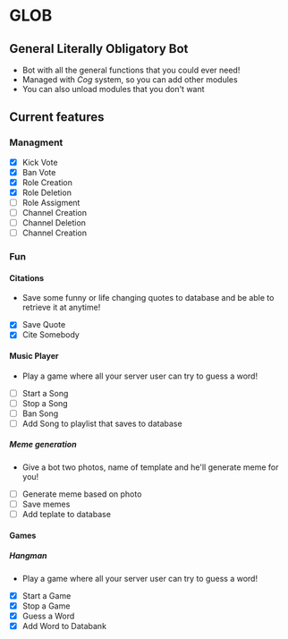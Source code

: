 # GLOB

## General Literally Obligatory Bot

* Bot with all the general functions that you could ever need!
* Managed with *Cog* system, so you can add other modules
* You can also unload modules that you don't want

## Current features

### Managment

* [x] Kick Vote
* [x] Ban Vote
* [x] Role Creation
* [x] Role Deletion
* [ ] Role Assigment
* [ ] Channel Creation
* [ ] Channel Deletion
* [ ] Channel Creation

### Fun

#### Citations

* Save some funny or life changing quotes to database and be able to retrieve it at anytime!
* [x] Save Quote
* [x] Cite Somebody

#### Music Player

* Play a game where all your server user can try to guess a word!
* [ ] Start a Song
* [ ] Stop a Song
* [ ] Ban Song
* [ ] Add Song to playlist that saves to database

##### Meme generation

* Give a bot two photos, name of template and he'll generate meme for you!
* [ ] Generate meme based on photo
* [ ] Save memes
* [ ] Add teplate to database

#### Games

##### Hangman

* Play a game where all your server user can try to guess a word!
* [x] Start a Game
* [x] Stop a Game
* [x] Guess a Word
* [x] Add Word to Databank
